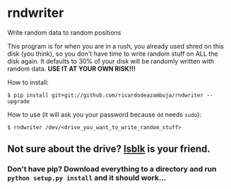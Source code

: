 # rndwriter
Write random data to random positions

This program is for when you are in a rush, you already used shred on this disk (you think), so you don't have time to write random stuff on ALL the disk again. It defaults to 30% of your disk will be randomly written with random data.
**USE IT AT YOUR OWN RISK!!!**

How to install:  
```
$ pip install git+git://github.com/ricardodeazambuja/rndwriter --upgrade
```


How to use (it will ask you your password because `dd` needs `sudo`):  
```
$ rndwriter /dev/<drive_you_want_to_write_random_stuff>
```


## Not sure about the drive? [lsblk](https://man7.org/linux/man-pages/man8/lsblk.8.html) is your friend.

### Don't have pip? Download everything to a directory and run ```python setup.py install``` and it should work...
